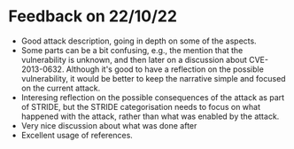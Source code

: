 # Feedback on 22/10/22

* Good attack description, going in depth on some of the aspects.
* Some parts can be a bit confusing, e.g., the mention that the vulnerability is unknown, and then later on a discussion about CVE-2013-0632. Although it's 
good to have a reflection on the possible vulnerability, it would be better to keep the narrative simple and focused on the current attack. 
* Interesing reflection on the possible consequences of the attack as part of STRIDE, but the STRIDE categorisation needs to focus on what happened with the attack, 
rather than what was enabled by the attack. 
* Very nice discussion about what was done after
* Excellent usage of references. 
